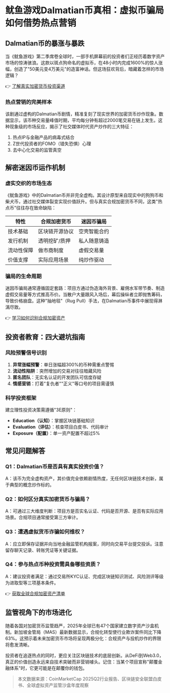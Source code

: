 # 鱿鱼游戏Dalmatian币真相：虚拟币骗局如何借势热点营销

## Dalmatian币的暴涨与暴跌

当《鱿鱼游戏》第二季席卷全球时，一部手机屏幕前的投资者们正经历着数字资产市场的惊涛骇浪。这款以斑点狗命名的虚拟币，在48小时内完成1600%的惊人涨幅，创造了"50美元变4万美元"的造富神话。但这场狂欢背后，暗藏着怎样的市场逻辑？

👉 [了解真实加密货币投资渠道](https://bit.ly/okx_welcome)

### 热点营销的完美样本

该剧通过虚构的Dalmatian币剧情，精准复刻了现实世界的加密货币炒作现象。数据显示，该币种交易量峰值时期，平均每分钟有超过2000笔交易在链上发生。这种现象级的市场反应，揭示了社交媒体时代资产炒作的三大特征：
1. 热点IP与金融产品的病毒式结合
2. Z世代投资者的FOMO（错失恐惧）心理
3. 去中心化交易的监管真空

## 解密迷因币运作机制

### 虚实交织的市场生态

《鱿鱼游戏》中的Dalmatian币并非完全虚构。其设计原型来自现实中的狗狗币和柴犬币，通过社交媒体裂变实现价值跃升。但与真实合规加密货币不同，这类"热点币"往往存在致命缺陷：

| 特性          | 合规加密货币       | 迷因币骗局         |
|---------------|--------------------|--------------------|
| 技术基础      | 区块链开源协议     | 空壳智能合约       |
| 发行机制      | 透明挖矿/质押      | 私人随意铸造       |
| 流动性保障    | 做市商制度         | 虚假交易量         |
| 价值支撑      | 实际应用场景       | 纯炒作驱动         |

### 骗局的生命周期

迷因币骗局通常遵循固定套路：项目方通过伪造海外背景、雇佣水军带节奏、制造虚假交易量等方式推高币价。当散户大量跟风入场后，幕后操纵者立即抛售筹码，导致价格崩盘。这种"抽地毯"（Rug Pull）手法，在Dalmatian币事件中展现得淋漓尽致。

👉 [学习如何识别合规加密资产](https://bit.ly/okx_welcome)

## 投资者教育：四大避坑指南

### 风险预警信号识别

1. **异常涨幅预警**：单日涨幅超300%的币种需重点警惕
2. **流动性陷阱**：突然增加的交易对往往暗藏风险
3. **匿名团队**：无实名认证的开发团队可信度存疑
4. **情感营销**：打着"复仇者""正义"等口号的项目需谨慎

### 科学投资框架

建立理性投资决策需遵循"3E原则"：
- **Education（认知）**：掌握区块链基础知识
- **Evaluation（评估）**：核查项目白皮书、代码审计
- **Exposure（配置）**：单一资产配置不超过5%

## 常见问题解答

### Q1：Dalmatian币是否具有真实投资价值？
A：该币为完全虚构资产，其价值完全依赖剧情热度，无任何区块链技术创新，属于典型的概念炒作标的。

### Q2：如何区分真实加密货币与骗局？
A：可通过三大维度判断：项目方是否实名认证、代码是否开源、是否有实际应用场景。合规项目通常接受第三方审计。

### Q3：遭遇虚拟货币诈骗如何维权？
A：应立即保存证据并向当地金融监管机构报案，同时向交易平台提交投诉。注意留存聊天记录、转账凭证等关键证据。

### Q4：参与热点币种投资需具备哪些资质？
A：建议投资者满足：通过交易所KYC认证、完成区块链知识测试、风险测评等级为进取型等三项基本条件。

👉 [获取全球合规加密资产清单](https://bit.ly/okx_welcome)

## 监管视角下的市场进化

随着各国对加密货币监管趋严，2025年全球已有47个国家建立数字资产沙盒机制。新加坡金管局（MAS）最新数据显示，合规化转型使行业欺诈案件同比下降63%。这预示着未来加密货币市场将呈现两极分化：合规资产与投机炒作的界限将愈发清晰。

投资者在追逐热点的同时，更应关注区块链技术的底层创新。从DeFi到Web3.0，真正的价值创造永远来自技术突破而非营销噱头。记住：当某个项目宣称"颠覆金融体系"时，它更可能是在颠覆你的钱包。

> 本文数据来源：CoinMarketCap 2025Q2行业报告、区块链安全联盟白皮书、全球虚拟资产监管沙盒年度观察